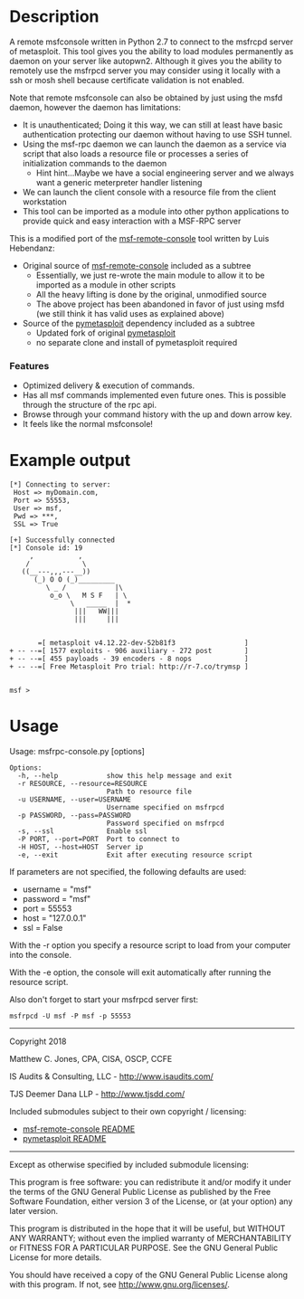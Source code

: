 # Description
A remote msfconsole written in Python 2.7 to connect to the msfrcpd server of metasploit.
This tool gives you the ability to load modules permanently as daemon on your server like autopwn2.
Although it gives you the ability to remotely use the msfrpcd server you may consider using it locally with a ssh or mosh shell because certificate validation is not enabled.

Note that remote msfconsole can also be obtained by just using the msfd daemon, however the daemon has limitations:
 - It is unauthenticated; Doing it this way, we can still at least have basic authentication protecting our daemon without having to use SSH tunnel.
 - Using the msf-rpc daemon we can launch the daemon as a service via script that also loads a resource file or processes a series of initialization commands to the daemon
    - Hint hint...Maybe we have a social engineering server and we always want a generic meterpreter handler listening
 - We can launch the client console with a resource file from the client workstation
 - This tool can be imported as a module into other python applications to provide quick and easy interaction with a MSF-RPC server

This is a modified port of the [msf-remote-console](https://github.com/Luis-Hebendanz/msf-remote-console) tool written by Luis Hebendanz:
- Original source of [msf-remote-console](https://github.com/Luis-Hebendanz/msf-remote-console) included as a subtree
    - Essentially, we just re-wrote the main module to allow it to be imported as a module in other scripts
    - All the heavy lifting is done by the original, unmodified source
    - The above project has been abandoned in favor of just using msfd (we still think it has valid uses as explained above)
- Source of the [pymetasploit](https://github.com/Mikaayenson/pymetasploit) dependency included as a subtree
    - Updated fork of original [pymetasploit](https://github.com/allfro/pymetasploit)
    - no separate clone and install of pymetasploit required

### Features
- Optimized delivery & execution of commands.
- Has all msf commands implemented even future ones. This is possible through the structure of the rpc api.
- Browse through your command history with the up and down arrow key.
- It feels like the normal msfconsole!


# Example output
```
[*] Connecting to server:
 Host => myDomain.com,
 Port => 55553,
 User => msf,
 Pwd => ***,
 SSL => True

[+] Successfully connected
[*] Console id: 19
     ,           ,
    /             \
   ((__---,,,---__))
      (_) O O (_)_________
         \ _ /            |\
          o_o \   M S F   | \
               \   _____  |  *
                |||   WW|||
                |||     |||


       =[ metasploit v4.12.22-dev-52b81f3                 ]
+ -- --=[ 1577 exploits - 906 auxiliary - 272 post        ]
+ -- --=[ 455 payloads - 39 encoders - 8 nops             ]
+ -- --=[ Free Metasploit Pro trial: http://r-7.co/trymsp ]


msf > 
```

# Usage
Usage: msfrpc-console.py [options]
```
Options:
  -h, --help            show this help message and exit
  -r RESOURCE, --resource=RESOURCE
                        Path to resource file
  -u USERNAME, --user=USERNAME
                        Username specified on msfrpcd
  -p PASSWORD, --pass=PASSWORD
                        Password specified on msfrpcd
  -s, --ssl             Enable ssl
  -P PORT, --port=PORT  Port to connect to
  -H HOST, --host=HOST  Server ip
  -e, --exit            Exit after executing resource script
```
If parameters are not specified, the following defaults are used:
- username = "msf"
- password = "msf"
- port = 55553
- host = "127.0.0.1"
- ssl = False

With the -r option you specify a resource script to load from your computer into the console.

With the -e option, the console will exit automatically after running the resource script.

Also don't forget to start your msfrpcd server first:
```
msfrpcd -U msf -P msf -p 55553
```

--------------------------------------------------------------------------------

Copyright 2018

Matthew C. Jones, CPA, CISA, OSCP, CCFE

IS Audits & Consulting, LLC - <http://www.isaudits.com/>

TJS Deemer Dana LLP - <http://www.tjsdd.com/>

Included submodules subject to their own copyright / licensing:
- [msf-remote-console README](modules/msf-remote-console/README.md)
- [pymetasploit README](modules/pymetasploit/README.md)

--------------------------------------------------------------------------------

Except as otherwise specified by included submodule licensing:

This program is free software: you can redistribute it and/or modify it under
the terms of the GNU General Public License as published by the Free Software
Foundation, either version 3 of the License, or (at your option) any later
version.

This program is distributed in the hope that it will be useful, but WITHOUT ANY
WARRANTY; without even the implied warranty of MERCHANTABILITY or FITNESS FOR A
PARTICULAR PURPOSE. See the GNU General Public License for more details.

You should have received a copy of the GNU General Public License along with
this program. If not, see <http://www.gnu.org/licenses/>.
